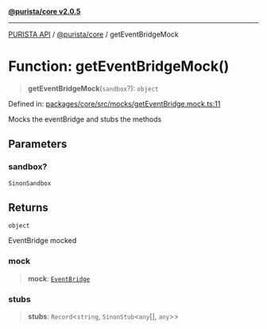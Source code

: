 [**@purista/core v2.0.5**](../README.md)

***

[PURISTA API](../../../packages.md) / [@purista/core](../README.md) / getEventBridgeMock

# Function: getEventBridgeMock()

> **getEventBridgeMock**(`sandbox`?): `object`

Defined in: [packages/core/src/mocks/getEventBridge.mock.ts:11](https://github.com/puristajs/purista/blob/master/packages/core/src/mocks/getEventBridge.mock.ts#L11)

Mocks the eventBridge and stubs the methods

## Parameters

### sandbox?

`SinonSandbox`

## Returns

`object`

EventBridge mocked

### mock

> **mock**: [`EventBridge`](../interfaces/EventBridge.md)

### stubs

> **stubs**: `Record`\<`string`, `SinonStub`\<`any`[], `any`\>\>
